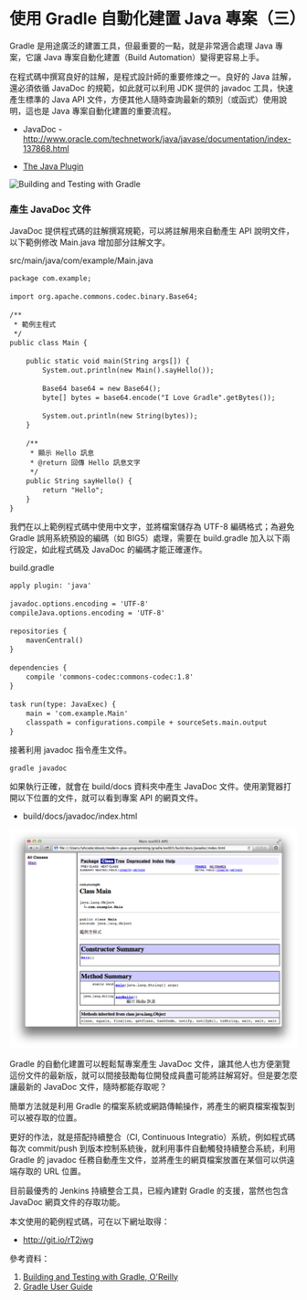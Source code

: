 使用 Gradle 自動化建置 Java 專案（三）
==================================

Gradle 是用途廣泛的建置工具，但最重要的一點，就是非常適合處理 Java 專案，它讓 Java 專案自動化建置（Build Automation）變得更容易上手。

在程式碼中撰寫良好的註解，是程式設計師的重要修煉之一。良好的 Java 註解，還必須依循 JavaDoc 的規範，如此就可以利用 JDK 提供的 javadoc 工具，快速產生標準的 Java API 文件，方便其他人隨時查詢最新的類別（或函式）使用說明，這也是 Java 專案自動化建置的重要流程。

* JavaDoc - http://www.oracle.com/technetwork/java/javase/documentation/index-137868.html

* [The Java Plugin](http://www.gradle.org/docs/current/userguide/java_plugin.html)

![Building and Testing with Gradle](http://akamaicovers.oreilly.com/images/0636920019909/cat.gif)

### 產生 JavaDoc 文件 ###

JavaDoc 提供程式碼的註解撰寫規範，可以將註解用來自動產生 API 說明文件，以下範例修改 Main.java 增加部分註解文字。

src/main/java/com/example/Main.java

```
package com.example;

import org.apache.commons.codec.binary.Base64;

/**
 * 範例主程式
 */
public class Main {

    public static void main(String args[]) {
        System.out.println(new Main().sayHello());

        Base64 base64 = new Base64();
        byte[] bytes = base64.encode("I Love Gradle".getBytes());

        System.out.println(new String(bytes));
    }

    /**
     * 顯示 Hello 訊息
     * @return 回傳 Hello 訊息文字
     */
    public String sayHello() {
        return "Hello";
    }
}
```

我們在以上範例程式碼中使用中文字，並將檔案儲存為 UTF-8 編碼格式；為避免 Gradle 誤用系統預設的編碼（如 BIG5）處理，需要在 build.gradle 加入以下兩行設定，如此程式碼及 JavaDoc 的編碼才能正確運作。

build.gradle

```
apply plugin: 'java'

javadoc.options.encoding = 'UTF-8'
compileJava.options.encoding = 'UTF-8'

repositories {
    mavenCentral()
}

dependencies {
    compile 'commons-codec:commons-codec:1.8'
}

task run(type: JavaExec) {
    main = 'com.example.Main'
    classpath = configurations.compile + sourceSets.main.output
}
```

接著利用 javadoc 指令產生文件。

```
gradle javadoc
```

如果執行正確，就會在 build/docs 資料夾中產生 JavaDoc 文件。使用瀏覽器打開以下位置的文件，就可以看到專案 API 的網頁文件。

* build/docs/javadoc/index.html

![JavaDoc 文件瀏覽畫面](screen001.png)

Gradle 的自動化建置可以輕鬆幫專案產生 JavaDoc 文件，讓其他人也方便瀏覽這份文件的最新版，就可以間接鼓勵每位開發成員盡可能將註解寫好。但是要怎麼讓最新的 JavaDoc 文件，隨時都能存取呢？

簡單方法就是利用 Gradle 的檔案系統或網路傳輸操作，將產生的網頁檔案複製到可以被存取的位置。

更好的作法，就是搭配持續整合（CI, Continuous Integratio）系統，例如程式碼每次 commit/push 到版本控制系統後，就利用事件自動觸發持續整合系統，利用 Gradle 的 javadoc 任務自動產生文件，並將產生的網頁檔案放置在某個可以供遠端存取的 URL 位置。

目前最優秀的 Jenkins 持續整合工具，已經內建對 Gradle 的支援，當然也包含 JavaDoc 網頁文件的存取功能。

本文使用的範例程式碼，可在以下網址取得：

* http://git.io/rT2jwg

參考資料：

1. [Building and Testing with Gradle, O'Reilly](http://shop.oreilly.com/product/0636920019909.do)
2. [Gradle User Guide](http://www.gradle.org/documentation)
